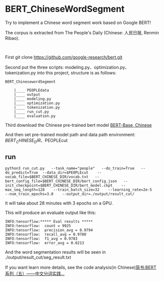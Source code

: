 # BERT_ChineseWordSegment

Try to implement a Chinese word segment work based on Google BERT!

The corpus is extracted from The People's Daily (Chinese: 人民日报, Renmin Ribao).

  <br />
  
First git clone https://github.com/google-research/bert.git

Second put the three scripts:  modeling.py、optimization.py、tokenization.py into this project, structure is as follows:

    BERT_ChinesewordSegment

        |____ PEOPLEdata
        |____ output
        |____ modeling.py
        |____ optimization.py
        |____ tokenization.py
        |____ run_cut.py
        |____ evaluation.py

Third download the Chinese pre-trained bert model [BERT-Base, Chinese](https://storage.googleapis.com/bert_models/2018_11_03/chinese_L-12_H-768_A-12.zip)

And then set pre-trained model path and data path environment: $BERT_CHINESE_DIR、$PEOPLEcut

## run

```
python3 run_cut.py   --task_name="people"   --do_train=True   --do_predict=True  --data_dir=$PEOPLEcut    --vocab_file=$BERT_CHINESE_DIR/vocab.txt   --bert_config_file=$BERT_CHINESE_DIR/bert_config.json   --init_checkpoint=$BERT_CHINESE_DIR/bert_model.ckpt    --max_seq_length=128    --train_batch_size=32    --learning_rate=2e-5   --num_train_epochs=3.0    --output_dir=./output/result_cut/
```

It will take about 28 minutes with 3 epochs on a GPU.

This will produce an evaluate output like this:

```
INFO:tensorflow:***** Eval results *****
INFO:tensorflow:  count = 9925
INFO:tensorflow:  precision_avg = 0.9794
INFO:tensorflow:  recall_avg = 0.9780
INFO:tensorflow:  f1_avg = 0.9783
INFO:tensorflow:  error_avg = 0.0213
```
And the word segmentation results will be seen in ./output/result_cut/seg_result.txt

If you want learn more details, see the code analysis(in Chinese)[简书:BERT系列（五）——中文分词实践...](https://www.jianshu.com/p/be0a951445f4)
